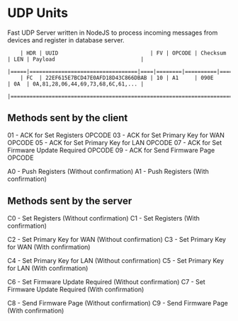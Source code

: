 # UDP Units
Fast UDP Server written in NodeJS to process incoming messages from devices and register in database server.


        | HDR | UUID                             | FV | OPCODE | Checksum | LEN | Payload                           |
        |=====|==================================|====|========|==========|=====|===================================|
        | FC  | 22EF615E7BCD47E0AFD18D43C866DBAB | 10 | A1     | 090E     | 0A  | 0A,81,28,06,44,69,73,68,6C,61,... |
        |===========================================================================================================|


Methods sent by the client
--------------------------
01 - ACK for Set Registers OPCODE
03 - ACK for Set Primary Key for WAN OPCODE
05 - ACK for Set Primary Key for LAN OPCODE
07 - ACK for Set Firmware Update Required OPCODE
09 - ACK for Send Firmware Page OPCODE

A0 - Push Registers (Without confirmation)
A1 - Push Registers (With confirmation)


Methods sent by the server
--------------------------
C0 - Set Registers (Without confirmation)
C1 - Set Registers (With confirmation)

C2 - Set Primary Key for WAN (Without confirmation)
C3 - Set Primary Key for WAN (With confirmation)

C4 - Set Primary Key for LAN (Without confirmation)
C5 - Set Primary Key for LAN (With confirmation)

C6 - Set Firmware Update Required (Without confirmation)
C7 - Set Firmware Update Required (With confirmation)

C8 - Send Firmware Page (Without confirmation)
C9 - Send Firmware Page (With confirmation)

